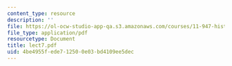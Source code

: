 ```yaml
---
content_type: resource
description: ''
file: https://ol-ocw-studio-app-qa.s3.amazonaws.com/courses/11-947-history-and-theory-of-historic-preservation-spring-2007/4be4955fede712500e03bd4109ee5dec_lect7.pdf
file_type: application/pdf
resourcetype: Document
title: lect7.pdf
uid: 4be4955f-ede7-1250-0e03-bd4109ee5dec
---
```

